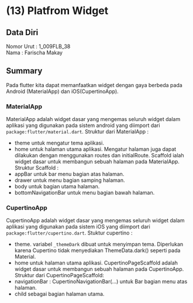 # (13) Platfrom Widget
## Data Diri 
Nomor Urut : 1_009FLB_38 <br>
Nama : Farischa Makay <br>

## Summary
Pada flutter kita dapat memanfaatkan widget dengan gaya berbeda pada Android (MaterialApp) dan iOS(CupertinoApp).
### MaterialApp
MaterialApp adalah widget dasar yang mengemas seluruh widget dalam aplikasi yang digunakan pada sistem android yang diimport dari ```package:flutter/material.dart```. Struktur dari MaterialApp :
- theme untuk mengatur tema aplikasi.
- home untuk halaman utama aplikasi. Mengatur halaman juga dapat dilakukan dengan menggunakan routes dan initialRoute.
Scaffold ialah widget dasar untuk membangun sebuah halaman pada MaterialApp. Struktur Scaffold : 
- appBar untuk bar menu bagian atas halaman.
- drawer untuk menu bagian samping halaman.
- body untuk bagian utama halaman.
- bottomNavigationBar untuk menu bagian bawah halaman.

### CupertinoApp 
CupertinoApp adalah widget dasar yang mengemas seluruh widget dalam aplikasi yang digunakan pada sistem iOS yang diimport dari ```package:flutter/cupertino.dart```. Stuktur cupertino :
- theme. variabel ```_themeDark``` dibuat untuk menyimpan tema. Diperlukan karena Cupertino tidak menyediakan ThemeData.dark() seperti pada Material.
- home untuk halaman utama aplikasi.
CupertinoPageScaffold adalah widget dasar untuk membangun sebuah halaman pada CupertinoApp. Struktur dari CupertinoPageScaffold:
- navigationBar : CupertinoNavigationBar(...) untuk Bar bagian menu atas halaman.
- child sebagai bagian halaman utama.  

